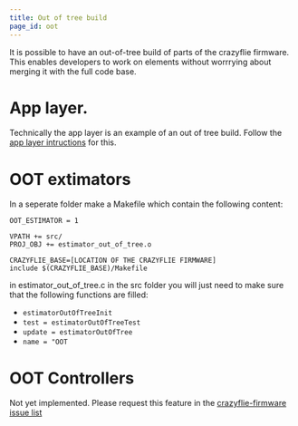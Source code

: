 ```yaml
---
title: Out of tree build
page_id: oot
---
```


It is possible to have an out-of-tree build of parts of the crazyflie firmware. This enables developers to work on elements without worrrying about merging it with the full code base. 

# App layer.
Technically the app layer is an example of an out of tree build. Follow the [app layer intructions](/docs/userguides/app_layer.md) for this.

# OOT extimators
In a seperate folder make a Makefile which contain the following content:

```
OOT_ESTIMATOR = 1

VPATH += src/
PROJ_OBJ += estimator_out_of_tree.o

CRAZYFLIE_BASE=[LOCATION OF THE CRAZYFLIE FIRMWARE]
include $(CRAZYFLIE_BASE)/Makefile
```  

in estimator_out_of_tree.c in the src folder you will just need to make sure that the following functions are filled:

* ```estimatorOutOfTreeInit```
* ```test = estimatorOutOfTreeTest```
* ```update = estimatorOutOfTree```
* ```name = "OOT```

# OOT Controllers

Not yet implemented. Please request this feature in the [crazyflie-firmware issue list](https://github.com/bitcraze/crazyflie-firmware/issues)